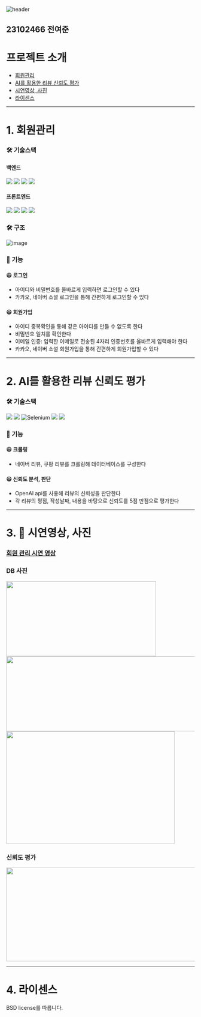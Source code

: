 ![header](https://capsule-render.vercel.app/api?type=rect&height=300&color=gradient&text=Open%20Source%20Software-nl-Term%20Project&textBg=false&fontSize=50&fontAlign=50)
## 23102466 전여준
# 프로젝트 소개
- [회원관리](#회원-관리)
- [AI를 활용한 리뷰 신뢰도 평가](#AI를-활용한-리뷰-신뢰도-평가)
- [시연영상, 사진](#시연-영상)
- [라이센스](#라이센스)

<hr/>
  
# 1. 회원관리
### 🛠 기술스택
#### 백엔드
<img src="https://img.shields.io/badge/springboot-6DB33F?style=for-the-badge&logo=springboot&logoColor=white"> <img src="https://img.shields.io/badge/json%20web%20tokens-%23000000.svg?&style=for-the-badge&logo=json%20web%20tokens&logoColor=white" /> <img src="https://img.shields.io/badge/java-%23007396.svg?&style=for-the-badge&logo=java&logoColor=white" /> <img src="https://img.shields.io/badge/mysql-%234479A1.svg?&style=for-the-badge&logo=mysql&logoColor=white" />
#### 프론트엔드
<img src="https://img.shields.io/badge/react-%2361DAFB.svg?&style=for-the-badge&logo=react&logoColor=black" /> <img src="https://img.shields.io/badge/typescript-%233178C6.svg?&style=for-the-badge&logo=typescript&logoColor=white" /> <img src="https://img.shields.io/badge/html-E34F26?style=for-the-badge&logo=html5&logoColor=white"> <img src="https://img.shields.io/badge/css-1572B6?style=for-the-badge&logo=css3&logoColor=white">

### 🛠 구조
![image](https://github.com/user-attachments/assets/b876ed8b-75c7-4987-ac10-cf2a27f28fba)

### 🚀 기능
#### 😃 로그인
- 아이디와 비밀번호를 올바르게 입력하면 로그인할 수 있다
- 카카오, 네이버 소셜 로그인을 통해 간편하게 로그인할 수 있다
#### 😃 회원가입
- 아이디 중복확인을 통해 같은 아이디를 만들 수 없도록 한다
- 비밀번호 일치를 확인한다
- 이메일 인증: 입력한 이메일로 전송된 4자리 인증번호를 올바르게 입력해야 한다
- 카카오, 네이버 소셜 회원가입을 통해 간편하게 회원가입할 수 있다
  
<hr/>

# 2. AI를 활용한 리뷰 신뢰도 평가
### 🛠 기술스택
<img src="https://img.shields.io/badge/springboot-6DB33F?style=for-the-badge&logo=springboot&logoColor=white"> <img src="https://img.shields.io/badge/java-%23007396.svg?&style=for-the-badge&logo=java&logoColor=white" /> ![Selenium](https://img.shields.io/badge/-selenium-%43B02A?style=for-the-badge&logo=selenium&logoColor=white) <img src="https://img.shields.io/badge/openai-%23412991.svg?&style=for-the-badge&logo=openai&logoColor=white" /> <img src="https://img.shields.io/badge/python-%233776AB.svg?&style=for-the-badge&logo=python&logoColor=white" />
### 🚀 기능
#### 😃 크롤링
- 네이버 리뷰, 쿠팡 리뷰를 크롤링해 데이터베이스를 구성한다
#### 😃 신뢰도 분석, 판단
- OpenAI api를 사용해 리뷰의 신뢰성을 판단한다
- 각 리뷰의 평점, 작성날짜, 내용을 바탕으로 신뢰도를 5점 만점으로 평가한다

<hr/>

# 3. 🎥 시연영상, 사진
### [회원 관리 시연 영상](https://youtu.be/nFnwH8joYUs)
### DB 사진
<img src="https://github.com/user-attachments/assets/ac144dc1-4e84-463d-be97-458ef85fbb5f" width="400" height="200" />
<img src="https://github.com/user-attachments/assets/9763a96e-b468-499b-aaa9-1d8e4efb2953" width="550" height="200" />
<img src="https://github.com/user-attachments/assets/9d7d484b-460c-4e4e-9bf6-5ab4617e15dd" width="450" height="300" />

### 신뢰도 평가
<img src="https://github.com/user-attachments/assets/2e558199-c915-4522-98b0-8a4746102ac4" width="600" height="250" />

<hr/>

# 4. 라이센스
BSD license를 따릅니다.
